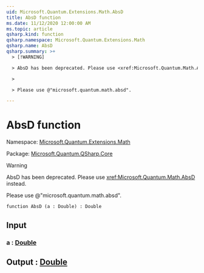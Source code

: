```yaml
---
uid: Microsoft.Quantum.Extensions.Math.AbsD
title: AbsD function
ms.date: 11/12/2020 12:00:00 AM
ms.topic: article
qsharp.kind: function
qsharp.namespace: Microsoft.Quantum.Extensions.Math
qsharp.name: AbsD
qsharp.summary: >+
  > [!WARNING]

  > AbsD has been deprecated. Please use <xref:Microsoft.Quantum.Math.AbsD> instead.

  >

  > Please use @"microsoft.quantum.math.absd".

---
```


# AbsD function

Namespace: [Microsoft.Quantum.Extensions.Math](xref:Microsoft.Quantum.Extensions.Math)

Package: [Microsoft.Quantum.QSharp.Core](https://nuget.org/packages/Microsoft.Quantum.QSharp.Core)


> [!WARNING]
> AbsD has been deprecated. Please use <xref:Microsoft.Quantum.Math.AbsD> instead.
>
> Please use @"microsoft.quantum.math.absd".



```qsharp
function AbsD (a : Double) : Double
```


## Input

### a : [Double](xref:microsoft.quantum.lang-ref.double)





## Output : [Double](xref:microsoft.quantum.lang-ref.double)

